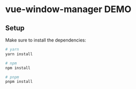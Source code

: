 # vue-window-manager DEMO


## Setup

Make sure to install the dependencies:

```bash
# yarn
yarn install

# npm
npm install

# pnpm
pnpm install
```
